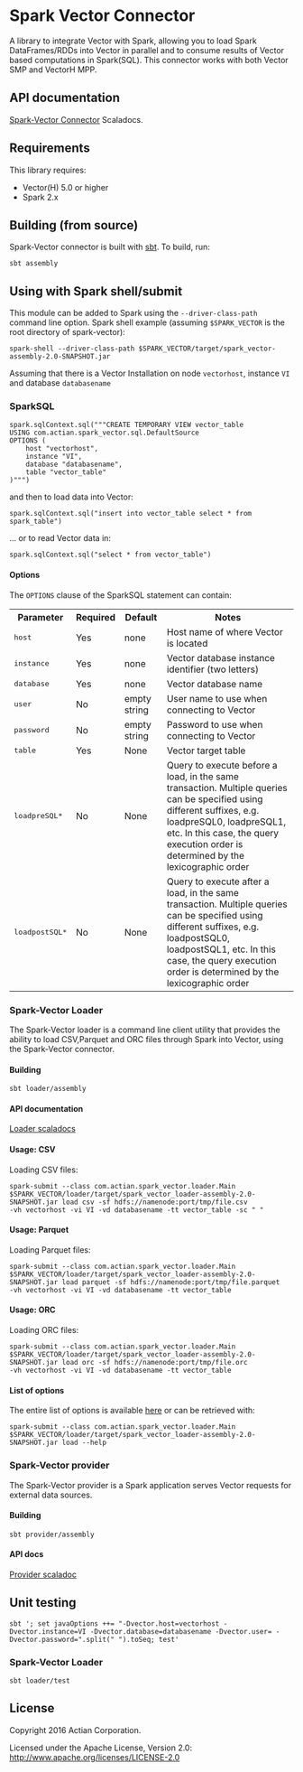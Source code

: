
# Spark Vector Connector

A library to integrate Vector with Spark, allowing you to load Spark DataFrames/RDDs into Vector in parallel and to consume results of Vector based computations in Spark(SQL).
This connector works with both Vector SMP and VectorH MPP.

## API documentation

[Spark-Vector Connector](http://actiancorp.github.io/spark-vector/#com.actian.spark_vector.package) Scaladocs.

## Requirements

This library requires:
* Vector(H) 5.0 or higher
* Spark 2.x

## Building (from source)

Spark-Vector connector is built with [sbt](http://www.scala-sbt.org/). To build, run:

    sbt assembly

## Using with Spark shell/submit
This module can be added to Spark using the `--driver-class-path` command line option. Spark shell example (assuming `$SPARK_VECTOR` is the root directory of spark-vector):

    spark-shell --driver-class-path $SPARK_VECTOR/target/spark_vector-assembly-2.0-SNAPSHOT.jar

Assuming that there is a Vector Installation on node `vectorhost`, instance `VI` and database `databasename`

### SparkSQL

```
spark.sqlContext.sql("""CREATE TEMPORARY VIEW vector_table
USING com.actian.spark_vector.sql.DefaultSource
OPTIONS (
    host "vectorhost",
    instance "VI",
    database "databasename",
    table "vector_table"
)""")
```

and then to load data into Vector:

    spark.sqlContext.sql("insert into vector_table select * from spark_table")

... or to read Vector data in:

    spark.sqlContext.sql("select * from vector_table")

#### Options
The `OPTIONS` clause of the SparkSQL statement can contain:
<table cellpadding="3" cellspacing="3">
 <tr>
    <th>Parameter</th>
    <th>Required</th>
    <th>Default</th>
    <th>Notes</th>
 </tr>
 <tr>
    <td><tt>host</tt></td>
    <td>Yes</td>
    <td>none</td>
    <td>Host name of where Vector is located</td>
 </tr>
 <tr>
    <td><tt>instance</tt></td>
    <td>Yes</td>
    <td>none</td>
    <td>Vector database instance identifier (two letters)</td>
 </tr>
 <tr>
    <td><tt>database</tt></td>
    <td>Yes</td>
    <td>none</td>
    <td>Vector database name</td>
 </tr>
 <tr>
    <td><tt>user</tt></td>
    <td>No</td>
    <td>empty string</td>
   <td>User name to use when connecting to Vector</td>
 </tr>
 <tr>
    <td><tt>password</tt></td>
    <td>No</td>
    <td>empty string</td>
    <td>Password to use when connecting to Vector</td>
 </tr>
 <tr>
    <td><tt>table</tt></td>
    <td>Yes</td>
    <td>None</td>
    <td>Vector target table</td>
 </tr>
 <tr>
    <td><tt>loadpreSQL*</tt></td>
    <td>No</td>
    <td>None</td>
    <td>Query to execute before a load, in the same transaction. Multiple queries can be specified using different suffixes, e.g.  loadpreSQL0, loadpreSQL1, etc. In this case, the query execution order is determined by the lexicographic order
    </td>
 </tr>
 <tr>
    <td><tt>loadpostSQL*</tt></td>
    <td>No</td>
    <td>None</td>
    <td>Query to execute after a load, in the same transaction. Multiple queries can be specified using different suffixes, e.g.  loadpostSQL0, loadpostSQL1, etc. In this case, the query execution order is determined by the lexicographic order
    </td>
 </tr>
</table>

### Spark-Vector Loader

The Spark-Vector loader is a command line client utility that provides the ability to load CSV,Parquet and ORC files through Spark into Vector, using the Spark-Vector connector.

#### Building

    sbt loader/assembly
    
#### API documentation

[Loader scaladocs](http://actiancorp.github.io/spark-vector/loader/#com.actian.spark_vector.loader.package)

#### Usage: CSV

Loading CSV files:

```
spark-submit --class com.actian.spark_vector.loader.Main $SPARK_VECTOR/loader/target/spark_vector_loader-assembly-2.0-SNAPSHOT.jar load csv -sf hdfs://namenode:port/tmp/file.csv
-vh vectorhost -vi VI -vd databasename -tt vector_table -sc " "
```

#### Usage: Parquet

Loading Parquet files:

```
spark-submit --class com.actian.spark_vector.loader.Main $SPARK_VECTOR/loader/target/spark_vector_loader-assembly-2.0-SNAPSHOT.jar load parquet -sf hdfs://namenode:port/tmp/file.parquet
-vh vectorhost -vi VI -vd databasename -tt vector_table
```

#### Usage: ORC

Loading ORC files:

```
spark-submit --class com.actian.spark_vector.loader.Main $SPARK_VECTOR/loader/target/spark_vector_loader-assembly-2.0-SNAPSHOT.jar load orc -sf hdfs://namenode:port/tmp/file.orc
-vh vectorhost -vi VI -vd databasename -tt vector_table
```

#### List of options

The entire list of options is available [here](http://actiancorp.github.io/spark-vector/loader/#com.actian.spark_vector.loader.parsers.Args$) or can be retrieved with:

```
spark-submit --class com.actian.spark_vector.loader.Main $SPARK_VECTOR/loader/target/spark_vector_loader-assembly-2.0-SNAPSHOT.jar load --help
```

### Spark-Vector provider

The Spark-Vector provider is a Spark application serves Vector requests for external data sources.

#### Building

    sbt provider/assembly

#### API docs

[Provider scaladoc](http://actiancorp.github.io/spark-vector/provider/#com.actian.spark_vector.provider.package)


## Unit testing

    sbt '; set javaOptions ++= "-Dvector.host=vectorhost -Dvector.instance=VI -Dvector.database=databasename -Dvector.user= -Dvector.password=".split(" ").toSeq; test'

### Spark-Vector Loader

    sbt loader/test
        
## License

Copyright 2016 Actian Corporation.

Licensed under the Apache License, Version 2.0: http://www.apache.org/licenses/LICENSE-2.0
